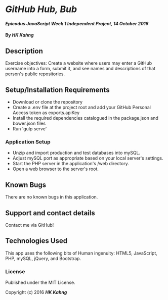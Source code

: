 # _GitHub Hub, Bub_

#### _Epicodus JavaScript Week 1 Independent Project, 14 October 2016_

#### By _**HK Kahng**_

## Description

Exercise objectives: Create a website where users may enter a GitHub username into a form, submit it, and see names and descriptions of that person's public repositories.

## Setup/Installation Requirements

* Download or clone the repository
* Create a .env file at the project root and add your GitHub Personal Access token as exports.apiKey
* Install the required dependencies catalogued in the package.json and bower.json files
* Run 'gulp serve'

### Application Setup

* Unzip and import production and test databases into mySQL.
* Adjust mySQL port as appropriate based on your local server's settings.
* Start the PHP server in the application's /web directory.
* Open a web browser to the server's root.

## Known Bugs

There are no known bugs in this application.

## Support and contact details

Contact me via GitHub!

## Technologies Used

This app uses the following bits of Human ingenuity: HTML5, JavaScript, PHP, mySQL, jQuery, and Bootstrap.

### License

Published under the MIT License.

Copyright (c) 2016 **_HK Kahng_**
